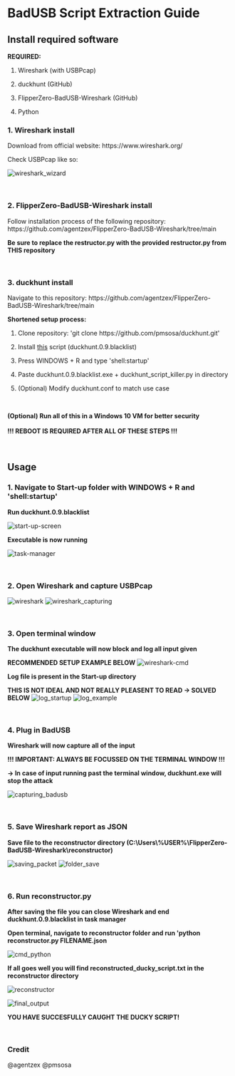 <h1>BadUSB Script Extraction Guide</h1>

<h2>Install required software</h2>

**REQUIRED:**

1. <p>Wireshark (with USBPcap)</p>
2. <p>duckhunt (GitHub)</p>
3. <p>FlipperZero-BadUSB-Wireshark (GitHub)</p>
4. <p>Python</p>

<h3>1. Wireshark install</h3>

<p>Download from official website: https://www.wireshark.org/</p>
<p>Check USBPcap like so:</p>

![wireshark_wizard](https://raw.githubusercontent.com/larsje99/BadUSB_Script_Extractor/master/screenshots/wireshark_wizard.png)

<br>

<h3>2. FlipperZero-BadUSB-Wireshark install</h3>
<p>Follow installation process of the following repository: https://github.com/agentzex/FlipperZero-BadUSB-Wireshark/tree/main</p>

**<p>Be sure to replace the restructor.py with the provided restructor.py from THIS repository</p>**

<br>

<h3>3. duckhunt install</h3>
<p>Navigate to this repository: https://github.com/agentzex/FlipperZero-BadUSB-Wireshark/tree/main</p>

**Shortened setup process:**
1. <p>Clone repository: 'git clone https://github.com/pmsosa/duckhunt.git'</p>
2. Install [this](https://github.com/pmsosa/duckhunt/raw/master/builds/duckhunt.0.9.blacklist.exe) script (duckhunt.0.9.blacklist)
3. <p>Press WINDOWS + R and type 'shell:startup'</p>
4. <p>Paste duckhunt.0.9.blacklist.exe + duckhunt_script_killer.py in directory</p>
5. <p>(Optional) Modify duckhunt.conf to match use case</p>

<br>

**(Optional) Run all of this in a Windows 10 VM for better security**
<br>
<br>
**!!! REBOOT IS REQUIRED AFTER ALL OF THESE STEPS !!!**

<br>

<h2>Usage</h2>

**<h3>1. Navigate to Start-up folder with WINDOWS + R and 'shell:startup'</h3>**

**<p>Run duckhunt.0.9.blacklist</p>**
![start-up-screen](https://raw.githubusercontent.com/larsje99/BadUSB_Script_Extractor/master/screenshots/start-up-screen.png)

**<p>Executable is now running</p>**
![task-manager](https://raw.githubusercontent.com/larsje99/BadUSB_Script_Extractor/master/screenshots/task-manager.png)

<br>

**<h3>2. Open Wireshark and capture USBPcap</h3>**
![wireshark](https://raw.githubusercontent.com/larsje99/BadUSB_Script_Extractor/master/screenshots/wireshark.PNG)
![wireshark_capturing](https://raw.githubusercontent.com/larsje99/BadUSB_Script_Extractor/master/screenshots/wireshark_capturing.PNG)

<br>

**<h3>3. Open terminal window</h3>**

**<p>The duckhunt executable will now block and log all input given</p>**
**RECOMMENDED SETUP EXAMPLE BELOW**
![wireshark-cmd](https://raw.githubusercontent.com/larsje99/BadUSB_Script_Extractor/master/screenshots/wireshark_cmd.PNG)

**<p>Log file is present in the Start-up directory</p>**
**THIS IS NOT IDEAL AND NOT REALLY PLEASENT TO READ -> SOLVED BELOW**
![log_startup](https://raw.githubusercontent.com/larsje99/BadUSB_Script_Extractor/master/screenshots/log_startup.PNG)
![log_example](https://raw.githubusercontent.com/larsje99/BadUSB_Script_Extractor/master/screenshots/log_example.PNG)

<br>

**<h3>4. Plug in BadUSB</h3>**
**<p>Wireshark will now capture all of the input</p>**
**!!! IMPORTANT: ALWAYS BE FOCUSSED ON THE TERMINAL WINDOW !!!**
**<p>-> In case of input running past the terminal window, duckhunt.exe will stop the attack</p>**
![capturing_badusb](https://raw.githubusercontent.com/larsje99/BadUSB_Script_Extractor/master/screenshots/capturing_badusb.PNG)

<br>

**<h3>5. Save Wireshark report as JSON</h3>**
**<p>Save file to the reconstructor directory (C:\Users\\%USER%\FlipperZero-BadUSB-Wireshark\reconstructor)</p>**
![saving_packet](https://raw.githubusercontent.com/larsje99/BadUSB_Script_Extractor/master/screenshots/saving_packet.png)
![folder_save](https://raw.githubusercontent.com/larsje99/BadUSB_Script_Extractor/master/screenshots/wireshark_save.PNG)

<br>

**<h3>6. Run reconstructor.py</h3>**

**<p>After saving the file you can close Wireshark and end duckhunt.0.9.blacklist in task manager</p>**

**<p>Open terminal, navigate to reconstructor folder and run 'python reconstructor.py FILENAME.json</p>**
![cmd_python](https://raw.githubusercontent.com/larsje99/BadUSB_Script_Extractor/master/screenshots/cmd_python.PNG)

**<p>If all goes well you will find reconstructed_ducky_script.txt in the reconstructor directory</p>**
![reconstructor](https://raw.githubusercontent.com/larsje99/BadUSB_Script_Extractor/master/screenshots/reconstructor.PNG)

![final_output](https://raw.githubusercontent.com/larsje99/BadUSB_Script_Extractor/master/screenshots/final_output.PNG)

**YOU HAVE SUCCESFULLY CAUGHT THE DUCKY SCRIPT!**

<br>

**<h3>Credit</h3>**
@agentzex
@pmsosa

